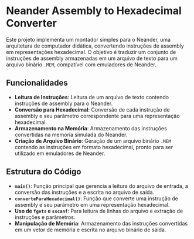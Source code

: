 # Neander Assembly to Hexadecimal Converter

Este projeto implementa um montador simples para o Neander, uma arquitetura de computador didática, convertendo instruções de assembly em representações hexadecimal. O objetivo é traduzir um conjunto de instruções de assembly armazenadas em um arquivo de texto para um arquivo binário `.MEM`, compatível com emuladores de Neander.

## Funcionalidades

- **Leitura de Instruções**: Leitura de um arquivo de texto contendo instruções de assembly para o Neander.
- **Conversão para Hexadecimal**: Conversão de cada instrução de assembly e seu parâmetro correspondente para uma representação hexadecimal.
- **Armazenamento na Memória**: Armazenamento das instruções convertidas na memória simulada do Neander.
- **Criação de Arquivo Binário**: Geração de um arquivo binário `.MEM` contendo as instruções em formato hexadecimal, pronto para ser utilizado em emuladores de Neander.

## Estrutura do Código

- **`main()`**: Função principal que gerencia a leitura do arquivo de entrada, a conversão das instruções e a escrita no arquivo de saída.
- **`converteParaHexadecimal()`**: Função que converte uma instrução de assembly e seu parâmetro em uma representação hexadecimal.
- **Uso de `fgets` e `sscanf`**: Para leitura de linhas do arquivo e extração de instruções e parâmetros.
- **Manipulação de Memória**: Armazenamento das instruções convertidas em um vetor de memória e escrita no arquivo binário de saída.
